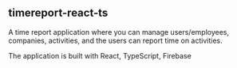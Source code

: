 ## timereport-react-ts

A time report application where you can manage users/employees, companies,
activities, and the users can report time on activities.

The application is built with React, TypeScript, Firebase